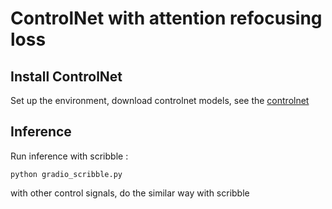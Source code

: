 # ControlNet with attention refocusing loss

## Install ControlNet
Set up the environment, download controlnet models, see the [controlnet](README_controlnet.md)

## Inference
Run inference with scribble :
```
python gradio_scribble.py
```

with other control signals, do the similar way with scribble

